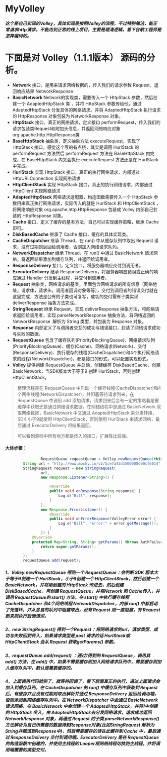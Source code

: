 # MyVolley
##### 这个是自己实现的Volley，具体实现是按照Volley的流程，不过特别简洁，能正常请求http请求。不能用到正常的线上项目。主要是理清逻辑，看下谷歌工程师是怎样编码的。

# 下面是对 Volley（1.1.1版本） 源码的分析。

- **Network** 接口，是用来请求网络数据的，传入我们的请求参数 Request，返回响应结果 NetworkResponse
- **BasicNetwork** Network的实现类，需要传入一个 HttpStack 参数，然后创建一个 AdaptedHttpStack 类 ，并将 HttpStack 参数传给他，通过 AdaptedHttpStack 分发具体的网络请求。并将 AdaptedHttpStack 执行请求的 HttpResponse 对象包装为 NetworkResponse 对象。
- **HttpStack** 接口，真正的网络请求，定义接口 performRequest，传入我们的请求包装类Request和附加头信息，并返回网络响应对象   org.apache.http.HttpResponse类
- **BaseHttpStack** 抽象类，定义抽象方法 executeRequest，实现了 HttpStack 接口，感觉这个写的有点绕，其实是调用 HurlStack 的 performRequest 方法然后 performRequest 方法在 BaseHttpStack 内完成，在 BaseHttpStack 内又会执行 executeRequest 方法还是在 HurlStack 中完成。
- **HurlStack** 实现 HttpStack 接口，真正的执行网络请求，内部通过 HttpURLConnection 实现网络请求
- **HttpClientStack** 实现 HttpStack 接口，真正的执行网络请求，内部通过 HttpClient 实现网络请求
- **AdaptedHttpStack** 网络请求适配器，构造函数需要传入一个 HttpStack 参数用来真正执行网络请求，实际传入的就是 HurlStack 和 HttpClientStack ，将网络响应对象 org.apache.http.HttpResponse 包装成 Volley 内部自己封装的 HttpResponse 对象。
- **Cache** 接口，定义了缓存的基本方法，自己可以实现缓存策略，继承 Cache 即可。
- **DiskBasedCache** 继承了 Cache 接口，缓存的具体实现类。
- **CacheDispatcher** 继承 Thread，在 run() 中从缓存队列中取出 Request 请求，没有过期则返回给调用者，否则加入网络请求队列。
- **NetworkDispatcher** 继承 Thread，在 run() 中通过 BasicNetwork 请求网络，将返回结果添加到缓存队列，并返回给调用者。
- **ResponseDelivery** 接口，定义接口，将服务器响应交付到调用者。
- **ExecutorDelivery** 继承 ResponseDelivery，将服务器响应错误或正确的响应通过 Handler 分发到主线程，并交付到调用者。
- **Request** 抽象类，网络请求的基类，里面包含网络请求的所有信息（网络地址，请求体，请求头，调用者回调对象等等），交付到调用者的错误交付就在这里完成，方法是公有的子类也可复写，成功的交付需有子类实现 deliverResponse 抽象方法完成。
- **StringRequest** 继承 Request，实现 deliverResponse 抽象方法，将网络请求返回给调用者，实现 parseNetworkResponse 抽象方法，将网络返回的 NetworkResponse  解析为 String 类型，并包装为 Response 对象。
- **Response** 内部定义了与调用者交互的成功与错误接口，封装了网络请求成功与失败的数据。
- **RequestQueue** 包含了缓存队列(PriorityBlockingQueue)、网络请求队列(PriorityBlockingQueue)、缓存(Cache)、网络请求(Network)、交付(ResponseDelivery)、执行缓存的线程(CacheDispatcher)和4个执行网络请求的线程(NetworkDispatcher)，都是接口的形式，可以配置实现形式。
- **Volley** 提供创建 RequestQueue 并启动，创建缓存 DiskBasedCache，创建 BasicNetwork，当SDK版本大于等于9 创建 HurlStack，否则创建 HttpClientStack。

> 整理流程是在 RequestQueue 中启动一个缓存线程(CacheDispatcher)和4个网络线程(NetworkDispatcher)，并阻塞等待请求到来，在 RequestQueue 中调用 add 添加请求，请求到来后会有一定的策略看是重缓存中获取还是通过网络请求数据，在网络线程中是通过 BasicNetwork 获取网络数据，BasicNetwork 中又通过 AdaptedHttpStack 来分发转换，SDK 小于9就使用 HttpClientStack，否则使用 HurlStack 来请求网络，最后通过 ExecutorDelivery 将结果返回。
>
> 可以看到源码中所有地方都是传入的接口，扩展性比较强。

#### 大体步骤：

```java
                RequestQueue requestQueue = Volley.newRequestQueue(this);
        String url = "http://www.mocky.io/v2/5ce7a43d3500008d00cf6014";
        StringRequest request = new StringRequest(
                url,
                new Response.Listener<String>() {

                    @Override
                    public void onResponse(String response) {
                        Log.d("Bill", response);
                    }
                },
                new Response.ErrorListener() {
                    @Override
                    public void onErrorResponse(VolleyError error) {
                        Log.e("Bill", "error:" + error.getMessage());
                    }
                }) {
            @Override
            protected Map<String, String> getParams() throws AuthFailureError {
                return super.getParams();
            }
        };
        requestQueue.add(request);
```

##### 1、Volley.newRequestQueue 得到一个 RequestQueue：会判断 SDK 版本大于等于9创建一个 HurlStack，小于9创建一个 HttpClientStack，然后创建一个 BasicNetwork，并将刚创建的 HttpStack 传进去，然后创建 DiskBasedCache，再创建 RequestQueue，并将Network 和 Cache传入，并调用 RequestQueue的 start() 方法，在 start() 中执行缓存线程 CacheDispatcher 和4个网络线程 NetworkDispatcher，内部 run() 中都启动了死循环，并从各自的队列中阻塞取出，没有 Request 则一直阻塞，有 Request 到来则执行后面请求。

##### 2、new StringRequest() 得到一个Request：将网络请求的url，请求类型、成功与失败回到传入，如果请求类型是 post 请求的话 HurlStack或 HttpClientStack 会从 Request 获取getParams() 参数。

##### 3、requestQueue.add(request) ：通过1得到的 RequestQueue，调用其 add() 方法，在 add() 中，如果不需要缓存则加入网络请求队列中，需要缓存则加入缓存队列中，默认是需要缓存的。

##### 4、上面调用代码就完了，就等待回调了，看下后面真正的执行，通过上面请求会加入到缓存队列，在 CacheDispatcher 的 run() 中缓存队列中获取到 Request 后，有缓存并且没有过期则取出解析并通过 ResponseDelivery 返回给调用端，否则添加到网络缓存队列中。在 NetworkDispatcher 中会通过 BasicNetwork 请求网络，在 BasicNetwork 中会创建一个 AdaptedHttpStack，并将1中创建的 HttpStack 传入，由 AdaptedHttpStack去分发网络请求，请求成功返回 NetworkResponse 对象，再通过 Request 的子类 parseNetworkResponse() 方法解析为自己所需要的数据得到Response对象(比如StringRequest 解析为String并赋值到Response中)，然后需要缓存的话在此缓存到 Cache 中，最后通过 ResponseDelivery 交付到调用端。ExecutorDelivery 是在 RequestQueue 的构造函数中创建的，并使用主线程的 Looper将网络线程切换到主线程，并将调用端需要的类型交付。
